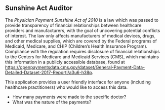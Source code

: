## Sunshine Act Auditor
The _Physician Payment Sunshine Act of 2010_ is a law which was passed to provide transparency of financial relationships between healthcare providers and manufacturers, with the goal of uncovering potential conflicts of interest.  The law only affects manufacturers of medical devices, drugs, and other medical supplies, which are covered by the Federal programs of Medicaid, Medicare, and CHIP (Children’s Health Insurance Program).  Compliance with the regulation requires disclosure of financial relationships to the Centers for Medicare and Medicaid Services (CMS), which maintains this information in a publicly accessible database, found at https://openpaymentsdata.cms.gov/dataset/General-Payment-Data-Detailed-Dataset-2017-Reporti/a3u6-h38p. 

This application provides a user friendly interface for anyone (including healthcare practitioners) who would like to access this data.
- How many payments were made to the specific doctor?
- What was the nature of the payments? 

